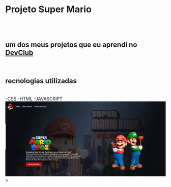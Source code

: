 <h1>Projeto Super Mario</h1>
<br>
<br>
<h2>um dos meus projetos que eu aprendi no <a href= "https://rodolfomori.com.br/devclub">DevClub</a></h2>
<br>
<h2>recnologias utilizadas</h2>
<br>
-CSS
-HTML
-JAVASCRIPT
<img src="https://github.com/Eliasjr21/Projeto-Super-Mario/blob/master/img/Captura%20de%20tela%202025-07-16%20193506.png?raw=true" />
>
